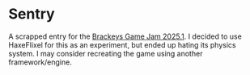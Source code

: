 # Sentry

A scrapped entry for the [Brackeys Game Jam 2025.1](https://itch.io/jam/brackeys-13). I decided to use HaxeFlixel for this as an experiment, but ended up hating its physics system. I may consider recreating the game using another framework/engine.
